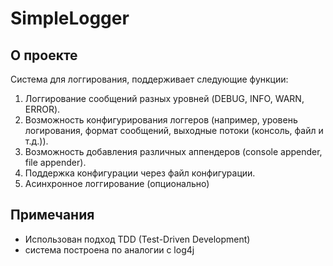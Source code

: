 # SimpleLogger

## О проекте

Система для логгирования, поддерживает следующие функции:

1. Логгирование сообщений разных уровней (DEBUG, INFO, WARN, ERROR).
2. Возможность конфигурирования логгеров (например, уровень логирования, формат сообщений, выходные потоки (консоль, файл и т.д.)).
3. Возможность добавления различных аппендеров (console appender, file appender).
4. Поддержка конфигурации через файл конфигурации.
5. Асинхронное логгирование (опционально)

## Примечания
- Использован подход TDD (Test-Driven Development)
- система построена по аналогии с log4j